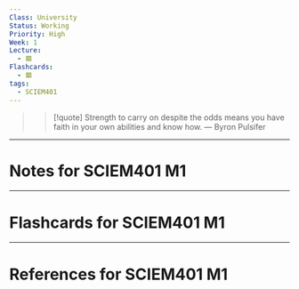 ```yaml
---
Class: University
Status: Working
Priority: High
Week: 1
Lecture:
  - 🟥
Flashcards:
  - 🟥
tags:
  - SCIEM401
---
```

> > [!quote] Strength to carry on despite the odds means you have faith in your own abilities and know how.
> — Byron Pulsifer

---
# Notes for SCIEM401 M1


---
# Flashcards for SCIEM401 M1


---
# References for SCIEM401 M1